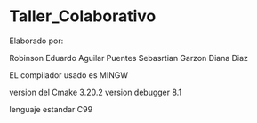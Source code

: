 # Taller_Colaborativo

Elaborado por:

Robinson Eduardo Aguilar Puentes
Sebasrtian Garzon
Diana Diaz

EL compilador usado es 
MINGW 

version del Cmake 3.20.2
version debugger 8.1

lenguaje estandar C99
